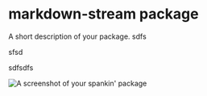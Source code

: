 # markdown-stream package

A short description of your package.
sdfs

sfsd


sdfsdfs


![A screenshot of your spankin' package](https://f.cloud.github.com/assets/69169/2290250/c35d867a-a017-11e3-86be-cd7c5bf3ff9b.gif)

